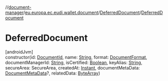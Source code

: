 //[document-manager](../../../index.md)/[eu.europa.ec.eudi.wallet.document](../index.md)/[DeferredDocument](index.md)/[DeferredDocument](-deferred-document.md)

# DeferredDocument

[androidJvm]\
constructor(id: [DocumentId](../-document-id/index.md), name: [String](https://kotlinlang.org/api/latest/jvm/stdlib/kotlin/-string/index.html), format: [DocumentFormat](../../eu.europa.ec.eudi.wallet.document.format/-document-format/index.md), documentManagerId: [String](https://kotlinlang.org/api/latest/jvm/stdlib/kotlin/-string/index.html), isCertified: [Boolean](https://kotlinlang.org/api/latest/jvm/stdlib/kotlin/-boolean/index.html), keyAlias: [String](https://kotlinlang.org/api/latest/jvm/stdlib/kotlin/-string/index.html), secureArea: SecureArea, createdAt: [Instant](https://developer.android.com/reference/kotlin/java/time/Instant.html), documentMetaData: [DocumentMetaData](../../eu.europa.ec.eudi.wallet.document.metadata/-document-meta-data/index.md)?, relatedData: [ByteArray](https://kotlinlang.org/api/latest/jvm/stdlib/kotlin/-byte-array/index.html))
